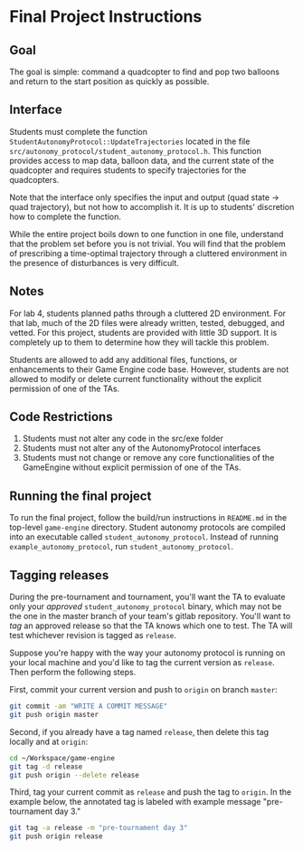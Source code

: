 # Final Project Instructions
## Goal
The goal is simple: command a quadcopter to find and pop two balloons and
return to the start position as quickly as possible.

## Interface
Students must complete the function `StudentAutonomyProtocol::UpdateTrajectories`
located in the file `src/autonomy_protocol/student_autonomy_protocol.h`. This
function provides access to map data, balloon data, and the current state of the
quadcopter and requires students to specify trajectories for the quadcopters. 

Note that the interface only specifies the input and output (quad state ->
quad trajectory), but not how to accomplish it. It is up to students'
discretion how to complete the function.

While the entire project boils down to one function in one file, understand that
the problem set before you is not trivial. You will find that the problem of
prescribing a time-optimal trajectory through a cluttered environment in the
presence of disturbances is very difficult. 

## Notes
For lab 4, students planned paths through a cluttered 2D environment. For that
lab, much of the 2D files were already written, tested, debugged, and vetted.
For this project, students are provided with little 3D support. It is completely
up to them to determine how they will tackle this problem.

Students are allowed to add any additional files, functions, or enhancements to
their Game Engine code base. However, students are not allowed to modify or
delete current functionality without the explicit permission of one of the TAs.

## Code Restrictions
1) Students must not alter any code in the src/exe folder
2) Students must not alter any of the AutonomyProtocol interfaces
3) Students must not change or remove any core functionalities of the GameEngine
without explicit permission of one of the TAs.

## Running the final project
To run the final project, follow the build/run instructions in `README.md` in
the top-level `game-engine` directory. Student autonomy protocols are compiled
into an executable called `student_autonomy_protocol`. Instead of running
`example_autonomy_protocol`, run `student_autonomy_protocol`.

## Tagging releases
During the pre-tournament and tournament, you'll want the TA to evaluate only
your *approved* `student_autonomy_protocol` binary, which may not be the one
in the master branch of your team's gitlab repository.  You'll want to *tag*
an approved release so that the TA knows which one to test.  The TA will test
whichever revision is tagged as `release`.

Suppose you're happy with the way your autonomy protocol is running on your
local machine and you'd like to tag the current version as `release`.  Then
perform the following steps.

First, commit your current version and push to `origin` on branch `master`:
```bash
git commit -am "WRITE A COMMIT MESSAGE"
git push origin master
```

Second, if you already have a tag named `release`, then delete this
tag locally and at `origin`:
```bash
cd ~/Workspace/game-engine
git tag -d release
git push origin --delete release
```

Third, tag your current commit as `release` and push the tag to `origin`.  In
the example below, the annotated tag is labeled with example message
"pre-tournament day 3."
```bash
git tag -a release -m "pre-tournament day 3"
git push origin release
```

